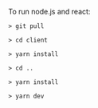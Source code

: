 
To run node.js and react:

    > git pull
    
    > cd client
    
    > yarn install
    
    > cd ..
    
    > yarn install
    
    > yarn dev
    
